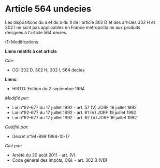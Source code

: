 # Article 564 undecies

Les dispositions du a et du b du II de l'article 302 D et des articles 302 H et 302 I ne sont pas applicables en France
métropolitaine aux produits désignés à l'article 564 decies.

(1) Modifications.

**Liens relatifs à cet article**

_Cite_:

  - CGI 302 D, 302 H, 302 I, 564 decies

**Liens**:

  - HISTO: Edition du 2 septembre 1994

_Modifié par_:

  - Loi n°92-677 du 17 juillet 1992 - art. 57 (V) JORF 19 juillet 1992
  - Loi n°92-677 du 17 juillet 1992 - art. 61 (V) JORF 19 juillet 1992
  - Loi n°92-677 du 17 juillet 1992 - art. 62 (V) JORF 19 juillet 1992

_Codifié par_:

  - Décret n°94-899 1994-10-17

_Cité par_:

  - Arrêté du 30 août 2011 - art. (V)
  - Code général des impôts, CGI. - art. 302 B (VD)
